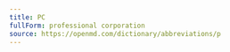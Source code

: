 ```yaml
---
title: PC
fullForm: professional corporation
source: https://openmd.com/dictionary/abbreviations/p
---
```

